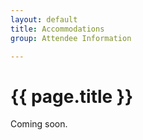 ```yaml
---
layout: default
title: Accommodations
group: Attendee Information

---
```


# {{ page.title }}

Coming soon.
